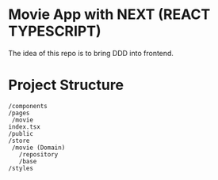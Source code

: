 # Movie App with NEXT (REACT TYPESCRIPT)

The idea of this repo is to bring DDD into frontend.

# Project Structure
 ```
 /components
 /pages
  /movie
 index.tsx 
 /public
 /store
  /movie (Domain)
    /repository
    /base
 /styles
 ```
